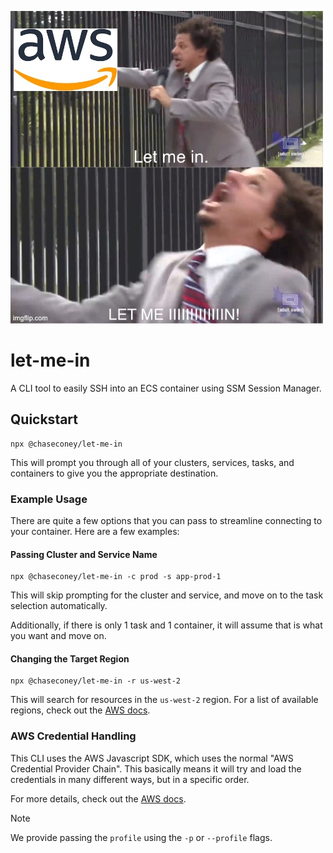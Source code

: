 ![](./let-me-in.jpg)

# let-me-in

A CLI tool to easily SSH into an ECS container using SSM Session Manager.

<script src="https://asciinema.org/a/ao7mlvJMdkfon36QhInqBK78I.js" id="asciicast-ao7mlvJMdkfon36QhInqBK78I" async="true"></script>

## Quickstart

```
npx @chaseconey/let-me-in
```

This will prompt you through all of your clusters, services, tasks, and containers to give you the appropriate destination.

### Example Usage

There are quite a few options that you can pass to streamline connecting to your container. Here are a few examples:

#### Passing Cluster and Service Name

```
npx @chaseconey/let-me-in -c prod -s app-prod-1
```

This will skip prompting for the cluster and service, and move on to the task selection automatically.

Additionally, if there is only 1 task and 1 container, it will assume that is what you want and move on.

#### Changing the Target Region

```
npx @chaseconey/let-me-in -r us-west-2
```

This will search for resources in the `us-west-2` region. For a list of available regions, check out the [AWS docs](https://aws.amazon.com/about-aws/global-infrastructure/regional-product-services/).

### AWS Credential Handling

This CLI uses the AWS Javascript SDK, which uses the normal "AWS Credential Provider Chain". This basically means it will try and load the credentials in many different ways, but in a specific order.

For more details, check out the [AWS docs](https://docs.aws.amazon.com/sdk-for-java/latest/developer-guide/credentials-chain.html#credentials-default).

> [!NOTE]  
> We provide passing the `profile` using the `-p` or `--profile` flags.
